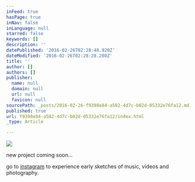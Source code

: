 ```yaml
---
inFeed: true
hasPage: true
inNav: false
inLanguage: null
starred: false
keywords: []
description: ''
datePublished: '2016-02-26T02:28:48.920Z'
dateModified: '2016-02-26T02:28:28.280Z'
title: ''
author: []
authors: []
publisher:
  name: null
  domain: null
  url: null
  favicon: null
sourcePath: _posts/2016-02-26-f9398e84-a582-4d7c-b02d-05332e76fa12.md
published: true
url: f9398e84-a582-4d7c-b02d-05332e76fa12/index.html
_type: Article

---
```

![](https://the-grid-user-content.s3-us-west-2.amazonaws.com/cb40f6ad-7fb8-4353-ba8c-7cb10e1d4790.png)

new project coming soon...

go to [instagram][0] to experience early sketches of music, videos and photography.

[0]: http://instagram.com/hakimcallier